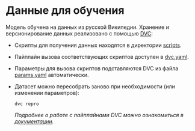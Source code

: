 # Данные для обучения

Модель обучена на данных из русской Википедии. Хранение и версионирование данных реализовано с помощью [DVC](https://dvc.org):
- Скрипты для получения данных находятся в директории [scripts](../scripts/).
- Пайплайн вызова соответствующих скриптов доступен в [dvc.yaml](../dvc.yaml).
- Параметры для вызова скриптов подставляются DVC из файла [params.yaml](../params.yaml) автоматически.
- Датасет можно пересобрать заново при необходимости (или изменении параметров):

    ```shell
    dvc repro
    ```

    _Подробнее о работе с пайплайнами DVC можно ознакомиться в [документации](https://dvc.org/doc/user-guide/pipelines#pipelines)._
